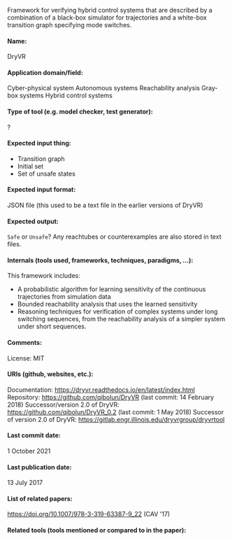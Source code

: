 Framework for verifying hybrid control systems that are described by a combination of a black-box simulator for trajectories and a white-box transition graph specifying mode switches.

#### Name:
DryVR

#### Application domain/field:
Cyber-physical system
Autonomous systems
Reachability analysis
Gray-box systems
Hybrid control systems

#### Type of tool (e.g. model checker, test generator):
?

#### Expected input thing:
- Transition graph
- Initial set
- Set of unsafe states

#### Expected input format:
JSON file (this used to be a text file in the earlier versions of DryVR)

#### Expected output:
`Safe` or `Unsafe`?
Any reachtubes or counterexamples are also stored in text files.

#### Internals (tools used, frameworks, techniques, paradigms, ...):
This framework includes:
- A probabilistic algorithm for learning sensitivity of the continuous trajectories from simulation data
- Bounded reachability analysis that uses the learned sensitivity
- Reasoning techniques for verification of complex systems under long switching sequences, from the reachability analysis of a simpler system under short sequences.

#### Comments:
License: MIT

#### URIs (github, websites, etc.):
Documentation: https://dryvr.readthedocs.io/en/latest/index.html
Repository: https://github.com/qibolun/DryVR (last commit: 14 February 2018)
Successor/version 2.0 of DryVR: https://github.com/qibolun/DryVR_0.2 (last commit: 1 May 2018)
Successor of version 2.0 of DryVR: https://gitlab.engr.illinois.edu/dryvrgroup/dryvrtool

#### Last commit date:
1 October 2021

#### Last publication date:
13 July 2017

#### List of related papers:
https://doi.org/10.1007/978-3-319-63387-9_22 (CAV '17)

#### Related tools (tools mentioned or compared to in the paper):
